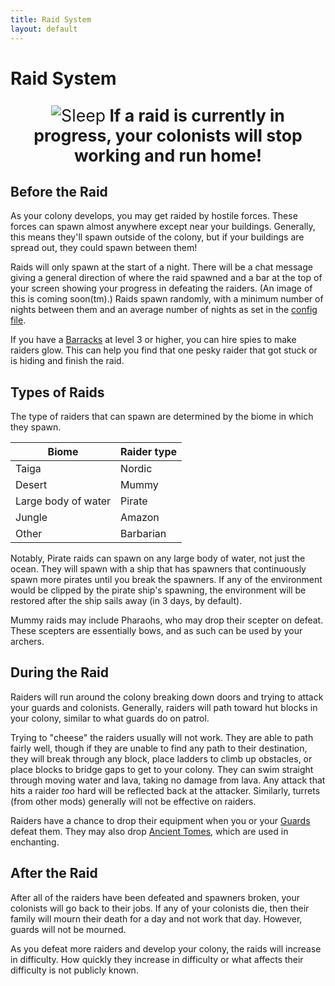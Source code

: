 ```yaml
---
title: Raid System
layout: default
---
```

# Raid System

<p style="text-align:center; font-size:20pt;"><img src="../../assets/images/misc/Sleep.png" alt="Sleep"><b> If a raid is currently in progress, your colonists will stop working and run home!</b></p>

## Before the Raid
As your colony develops, you may get raided by hostile forces. These forces can spawn almost anywhere except near your buildings. Generally, this means they'll spawn outside of the colony, but if your buildings are spread out, they could spawn between them!

Raids will only spawn at the start of a night. There will be a chat message giving a general direction of where the raid spawned and a bar at the top of your screen showing your progress in defeating the raiders. (An image of this is coming soon(tm).) Raids spawn randomly, with a minimum number of nights between them and an average number of nights as set in the [config file](../../source/misc/configfile).

If you have a [Barracks](../../source/buildings/barracks) at level 3 or higher, you can hire spies to make raiders glow. This can help you find that one pesky raider that got stuck or is hiding and finish the raid.

## Types of Raids
The type of raiders that can spawn are determined by the biome in which they spawn.

| Biome               | Raider type      |
| ------------------- | ---------------- |
| Taiga               | Nordic           |
| Desert              | Mummy            |
| Large body of water | Pirate           |
| Jungle              | Amazon           |
| Other               | Barbarian        |

Notably, Pirate raids can spawn on any large body of water, not just the ocean. They will spawn with a ship that has spawners that continuously spawn more pirates until you break the spawners. If any of the environment would be clipped by the pirate ship's spawning, the environment will be restored after the ship sails away (in 3 days, by default).

Mummy raids may include Pharaohs, who may drop their scepter on defeat. These scepters are essentially bows, and as such can be used by your archers.

## During the Raid
Raiders will run around the colony breaking down doors and trying to attack your guards and colonists. Generally, raiders will path toward hut blocks in your colony, similar to what guards do on patrol.

Trying to "cheese" the raiders usually will not work. They are able to path fairly well, though if they are unable to find any path to their destination, they will break through any block, place ladders to climb up obstacles, or place blocks to bridge gaps to get to your colony. They can swim straight through moving water and lava, taking no damage from lava. Any attack that hits a raider *too* hard will be reflected back at the attacker. Similarly, turrets (from other mods) generally will not be effective on raiders.

Raiders have a chance to drop their equipment when you or your [Guards](../../source/workers/guard) defeat them. They may also drop [Ancient Tomes](../../source/items/ancient_tome), which are used in enchanting.

## After the Raid
After all of the raiders have been defeated and spawners broken, your colonists will go back to their jobs. If any of your colonists die, then their family will mourn their death for a day and not work that day. However, guards will not be mourned.

As you defeat more raiders and develop your colony, the raids will increase in difficulty. How quickly they increase in difficulty or what affects their difficulty is not publicly known.

